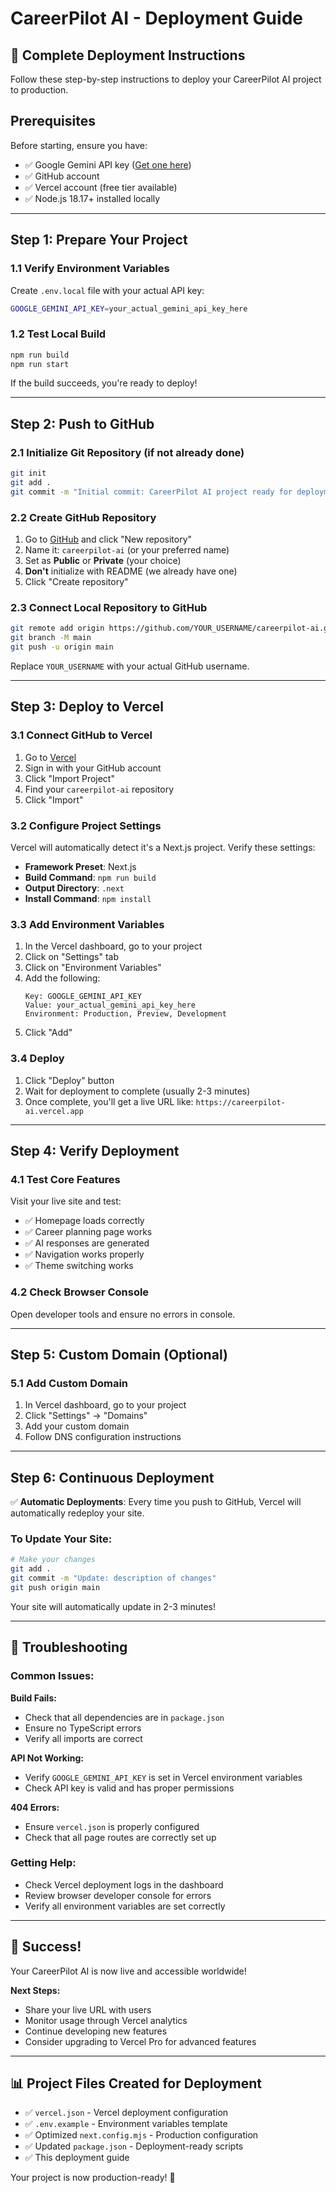 # CareerPilot AI - Deployment Guide

## 🚀 Complete Deployment Instructions

Follow these step-by-step instructions to deploy your CareerPilot AI project to production.

## Prerequisites

Before starting, ensure you have:

- ✅ Google Gemini API key ([Get one here](https://makersuite.google.com/app/apikey))
- ✅ GitHub account
- ✅ Vercel account (free tier available)
- ✅ Node.js 18.17+ installed locally

---

## Step 1: Prepare Your Project

### 1.1 Verify Environment Variables

Create `.env.local` file with your actual API key:

```bash
GOOGLE_GEMINI_API_KEY=your_actual_gemini_api_key_here
```

### 1.2 Test Local Build

```bash
npm run build
npm run start
```

If the build succeeds, you're ready to deploy!

---

## Step 2: Push to GitHub

### 2.1 Initialize Git Repository (if not already done)

```bash
git init
git add .
git commit -m "Initial commit: CareerPilot AI project ready for deployment"
```

### 2.2 Create GitHub Repository

1. Go to [GitHub](https://github.com) and click "New repository"
2. Name it: `careerpilot-ai` (or your preferred name)
3. Set as **Public** or **Private** (your choice)
4. **Don't** initialize with README (we already have one)
5. Click "Create repository"

### 2.3 Connect Local Repository to GitHub

```bash
git remote add origin https://github.com/YOUR_USERNAME/careerpilot-ai.git
git branch -M main
git push -u origin main
```

Replace `YOUR_USERNAME` with your actual GitHub username.

---

## Step 3: Deploy to Vercel

### 3.1 Connect GitHub to Vercel

1. Go to [Vercel](https://vercel.com)
2. Sign in with your GitHub account
3. Click "Import Project"
4. Find your `careerpilot-ai` repository
5. Click "Import"

### 3.2 Configure Project Settings

Vercel will automatically detect it's a Next.js project. Verify these settings:

- **Framework Preset**: Next.js
- **Build Command**: `npm run build`
- **Output Directory**: `.next`
- **Install Command**: `npm install`

### 3.3 Add Environment Variables

1. In the Vercel dashboard, go to your project
2. Click on "Settings" tab
3. Click on "Environment Variables"
4. Add the following:
   ```
   Key: GOOGLE_GEMINI_API_KEY
   Value: your_actual_gemini_api_key_here
   Environment: Production, Preview, Development
   ```
5. Click "Add"

### 3.4 Deploy

1. Click "Deploy" button
2. Wait for deployment to complete (usually 2-3 minutes)
3. Once complete, you'll get a live URL like: `https://careerpilot-ai.vercel.app`

---

## Step 4: Verify Deployment

### 4.1 Test Core Features

Visit your live site and test:

- ✅ Homepage loads correctly
- ✅ Career planning page works
- ✅ AI responses are generated
- ✅ Navigation works properly
- ✅ Theme switching works

### 4.2 Check Browser Console

Open developer tools and ensure no errors in console.

---

## Step 5: Custom Domain (Optional)

### 5.1 Add Custom Domain

1. In Vercel dashboard, go to your project
2. Click "Settings" → "Domains"
3. Add your custom domain
4. Follow DNS configuration instructions

---

## Step 6: Continuous Deployment

✅ **Automatic Deployments**: Every time you push to GitHub, Vercel will automatically redeploy your site.

### To Update Your Site:

```bash
# Make your changes
git add .
git commit -m "Update: description of changes"
git push origin main
```

Your site will automatically update in 2-3 minutes!

---

## 🔧 Troubleshooting

### Common Issues:

**Build Fails:**

- Check that all dependencies are in `package.json`
- Ensure no TypeScript errors
- Verify all imports are correct

**API Not Working:**

- Verify `GOOGLE_GEMINI_API_KEY` is set in Vercel environment variables
- Check API key is valid and has proper permissions

**404 Errors:**

- Ensure `vercel.json` is properly configured
- Check that all page routes are correctly set up

### Getting Help:

- Check Vercel deployment logs in the dashboard
- Review browser developer console for errors
- Verify all environment variables are set correctly

---

## 🎉 Success!

Your CareerPilot AI is now live and accessible worldwide!

**Next Steps:**

- Share your live URL with users
- Monitor usage through Vercel analytics
- Continue developing new features
- Consider upgrading to Vercel Pro for advanced features

---

## 📊 Project Files Created for Deployment

- ✅ `vercel.json` - Vercel deployment configuration
- ✅ `.env.example` - Environment variables template
- ✅ Optimized `next.config.mjs` - Production configuration
- ✅ Updated `package.json` - Deployment-ready scripts
- ✅ This deployment guide

Your project is now production-ready! 🚀
